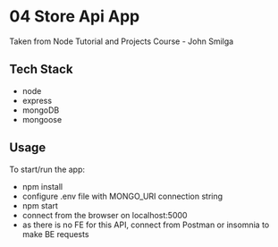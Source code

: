 # 04 Store Api App

Taken from Node Tutorial and Projects Course - John Smilga

## Tech Stack

- node
- express
- mongoDB
- mongoose

## Usage

To start/run the app:

- npm install
- configure .env file with MONGO_URI connection string
- npm start
- connect from the browser on localhost:5000
- as there is no FE for this API, connect from Postman or insomnia to make BE requests
